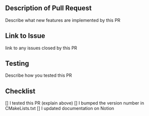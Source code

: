 ## Description of Pull Request
Describe what new features are implemented by this PR

## Link to Issue
link to any issues closed by this PR

## Testing
Describe how you tested this PR

## Checklist
[] I tested this PR (explain above)
[] I bumped the version number in CMakeLists.txt
[] I updated documentation on Notion
